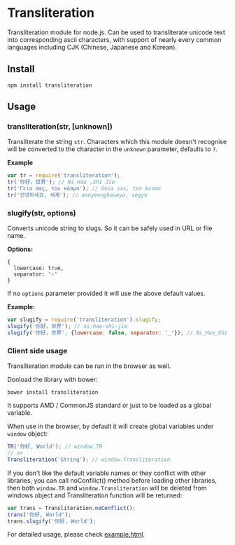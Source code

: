 # Transliteration

Transliteration module for node.js. Can be used to transliterate unicode text into corresponding ascii characters, with support of nearly every common languages including CJK (Chinese, Japanese and Korean).

## Install

```
npm install transliteration
```

## Usage

### transliteration(str, [unknown])

Transliterate the string `str`. Characters which this module doesn't recognise will be converted to the character in the `unknown` parameter, defaults to `?`.

__Example__
```javascript
var tr = require('transliteration');
tr('你好，世界'); // Ni Hao ,Shi Jie
tr('Γεια σας, τον κόσμο'); // Geia sas, ton kosmo
tr('안녕하세요, 세계'); // annyeonghaseyo, segye
```

### slugify(str, options)

Converts unicode string to slugs. So it can be safely used in URL or file name.

__Options:__
```
{
  lowercase: true,
  separator: '-'
}
```
If no `options` parameter provided it will use the above default values.

__Example:__
```javascript
var slugify = require('transliteration').slugify;
slugify('你好，世界'); // ni-hao-shi-jie
slugify('你好，世界', {lowercase: false, separator: '_'}); // Ni_Hao_Shi_Jie
```

### Client side usage
Transliteration module can be run in the browser as well.

Donload the library with bower:
```
bower install transliteration
```
It supports AMD / CommonJS standard or just to be loaded as a global variable.

When use in the browser, by default it will create global variables under `window` object:
```javascript
TR('你好, World'); // window.TR
// or
Transliteration('String'); // window.Transliteration
```
If you don't like the default variable names or they conflict with other libraries, you can call noConfilict() method before loading other libraries, then both `window.TR` and `window.Transliteration` will be deleted from windows object and Transliteration function will be returned:
```javascript
var trans = Transliteration.noConflict();
trans('你好, World');
trans.slugify('你好, World');
```

For detailed usage, please check [example.html](http://rawgit.com/andyhu/node-transliteration/master/example.html).
